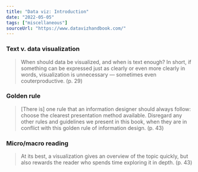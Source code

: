 ```yaml
---
title: "Data viz: Introduction"
date: "2022-05-05"
tags: ["miscellaneous"]
sourceUrl: "https://www.datavizhandbook.com/"
---
```


### Text v. data visualization

> When should data be visualized, and when is text enough? In short, if something can be expressed just as clearly or even more clearly in words, visualization is unnecessary — sometimes even couterproductive. (p. 29)

### Golden rule

> [There is] one rule that an information designer should always follow: choose the clearest presentation method available. Disregard any other rules and guidelines we present in this book, when they are in conflict with this golden rule of information design. (p. 43)

### Micro/macro reading

> At its best, a visualization gives an overview of the topic quickly, but also rewards the reader who spends time exploring it in depth. (p. 43)

